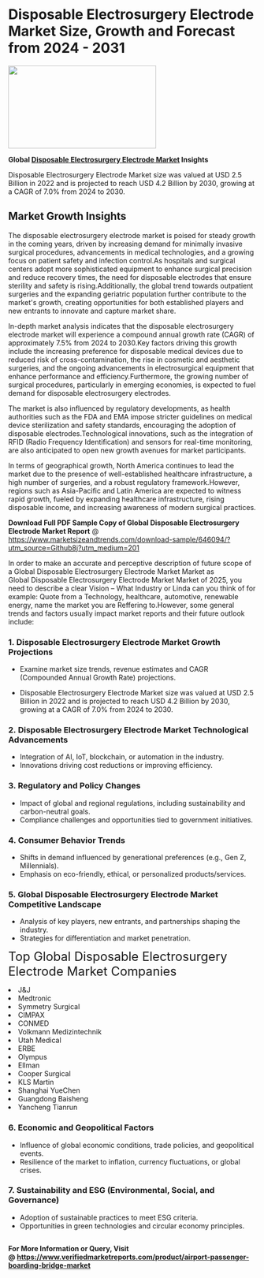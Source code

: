<H1>Disposable Electrosurgery Electrode Market Size, Growth and Forecast from 2024 - 2031</H1><img class="aligncenter size-medium wp-image-584254" src="https://thirdeyenews.in/wp-content/uploads/2024/09/Global-Market-Research-300x168.jpeg" alt="" width="300" height="168" /><p><strong>Global&nbsp;<a href="https://www.marketsizeandtrends.com/download-sample/646094/?utm_source=Github8j?utm_medium=201">Disposable Electrosurgery Electrode Market</a> Insights</strong></p><p>Disposable Electrosurgery Electrode Market size was valued at USD 2.5 Billion in 2022 and is projected to reach USD 4.2 Billion by 2030, growing at a CAGR of 7.0% from 2024 to 2030.</p><p><h2>Market Growth Insights</h2> <p>The disposable electrosurgery electrode market is poised for steady growth in the coming years, driven by increasing demand for minimally invasive surgical procedures, advancements in medical technologies, and a growing focus on patient safety and infection control.As hospitals and surgical centers adopt more sophisticated equipment to enhance surgical precision and reduce recovery times, the need for disposable electrodes that ensure sterility and safety is rising.Additionally, the global trend towards outpatient surgeries and the expanding geriatric population further contribute to the market's growth, creating opportunities for both established players and new entrants to innovate and capture market share.</p> <p>In-depth market analysis indicates that the disposable electrosurgery electrode market will experience a compound annual growth rate (CAGR) of approximately 7.5% from 2024 to 2030.Key factors driving this growth include the increasing preference for disposable medical devices due to reduced risk of cross-contamination, the rise in cosmetic and aesthetic surgeries, and the ongoing advancements in electrosurgical equipment that enhance performance and efficiency.Furthermore, the growing number of surgical procedures, particularly in emerging economies, is expected to fuel demand for disposable electrosurgery electrodes.</p> <p>The market is also influenced by regulatory developments, as health authorities such as the FDA and EMA impose stricter guidelines on medical device sterilization and safety standards, encouraging the adoption of disposable electrodes.Technological innovations, such as the integration of RFID (Radio Frequency Identification) and sensors for real-time monitoring, are also anticipated to open new growth avenues for market participants.</p> <p>In terms of geographical growth, North America continues to lead the market due to the presence of well-established healthcare infrastructure, a high number of surgeries, and a robust regulatory framework.However, regions such as Asia-Pacific and Latin America are expected to witness rapid growth, fueled by expanding healthcare infrastructure, rising disposable income, and increasing awareness of modern surgical practices.</p> <p><span class=""><strong>Download Full PDF Sample Copy of Global Disposable Electrosurgery Electrode Market Report</strong> @ <a href="https://www.marketsizeandtrends.com/download-sample/646094/?utm_source=Github8j?utm_medium=201" target="_blank">https://www.marketsizeandtrends.com/download-sample/646094/?utm_source=Github8j?utm_medium=201</a></span></p><p>In order to make an accurate and perceptive description of future scope of a Global&nbsp;Disposable Electrosurgery Electrode Market Market as Global&nbsp;Disposable Electrosurgery Electrode Market Market of 2025, you need to describe a clear Vision &ndash; What Industry or Linda can you think of for example: Quote from a Technology, healthcare, automotive, renewable energy, name the market you are Reffering to.However, some general trends and factors usually impact market reports and their future outlook include:</p><h3>1.&nbsp;<strong>Disposable Electrosurgery Electrode Market Growth Projections</strong></h3><ul><li>Examine market size trends, revenue estimates and CAGR (Compounded Annual Growth Rate) projections.</li><li><p>Disposable Electrosurgery Electrode Market size was valued at USD 2.5 Billion in 2022 and is projected to reach USD 4.2 Billion by 2030, growing at a CAGR of 7.0% from 2024 to 2030.</p></li></ul><h3>2.&nbsp;<strong>Disposable Electrosurgery Electrode Market Technological Advancements</strong></h3><ul><li>Integration of AI, IoT, blockchain, or automation in the industry.</li><li>Innovations driving cost reductions or improving efficiency.</li></ul><h3>3.&nbsp;<strong>Regulatory and Policy Changes</strong></h3><ul><li>Impact of global and regional regulations, including sustainability and carbon-neutral goals.</li><li>Compliance challenges and opportunities tied to government initiatives.</li></ul><h3>4.&nbsp;<strong>Consumer Behavior Trends</strong></h3><ul><li>Shifts in demand influenced by generational preferences (e.g., Gen Z, Millennials).</li><li>Emphasis on eco-friendly, ethical, or personalized products/services.</li></ul><h3>5.&nbsp;<strong>Global Disposable Electrosurgery Electrode Market Competitive Landscape</strong></h3><ul><li>Analysis of key players, new entrants, and partnerships shaping the industry.</li><li>Strategies for differentiation and market penetration.</li></ul><p data-pm-slice="1 1 []"><span style="color: inherit; font-family: inherit; font-size: 25px;">Top Global Disposable Electrosurgery Electrode Market Companies</span></p><div class="" data-test-id=""><p><li>J&J</li><li> Medtronic</li><li> Symmetry Surgical</li><li> CIMPAX</li><li> CONMED</li><li> Volkmann Medizintechnik</li><li> Utah Medical</li><li> ERBE</li><li> Olympus</li><li> Ellman</li><li> Cooper Surgical</li><li> KLS Martin</li><li> Shanghai YueChen</li><li> Guangdong Baisheng</li><li> Yancheng Tianrun</li></p></div><h3>6.&nbsp;<strong>Economic and Geopolitical Factors</strong></h3><ul><li>Influence of global economic conditions, trade policies, and geopolitical events.</li><li>Resilience of the market to inflation, currency fluctuations, or global crises.</li></ul><h3>7.&nbsp;<strong>Sustainability and ESG (Environmental, Social, and Governance)</strong></h3><ul><li>Adoption of sustainable practices to meet ESG criteria.</li><li>Opportunities in green technologies and circular economy principles.</li></ul><h2><strong style="font-size: 14px;">For More Information or Query, Visit @&nbsp;</strong><a style="background-color: #ffffff; font-size: 14px;" href="https://www.marketsizeandtrends.com/report/disposable-electrosurgery-electrode-market/" target="_blank">https://www.verifiedmarketreports.com/product/airport-passenger-boarding-bridge-market</a></h2>